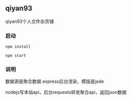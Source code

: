 ## qiyan93
qiyan93个人文件杂货铺

<!--[![Build Status](https://www.travis-ci.org/QiYan93/qiyan93.svg?branch=master)](https://www.travis-ci.org/QiYan93/qiyan93)-->

### 启动
```
npm install

npm start
```

### 说明

数据源是聚合数据
express后台渲染，模版是jade

nodejs写本站api，后台requests转发聚合api，返回json数据
